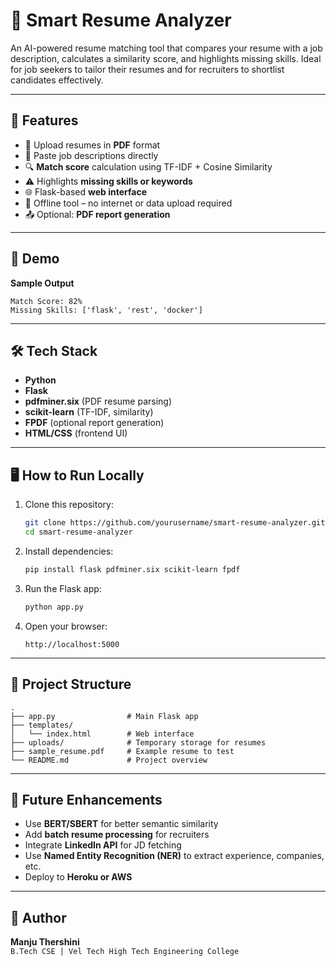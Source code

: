 # 🧠 Smart Resume Analyzer

An AI-powered resume matching tool that compares your resume with a job description, calculates a similarity score, and highlights missing skills. Ideal for job seekers to tailor their resumes and for recruiters to shortlist candidates effectively.

---

## 📌 Features

- 📄 Upload resumes in **PDF** format
- 📝 Paste job descriptions directly
- 🔍 **Match score** calculation using TF-IDF + Cosine Similarity
- ⚠️ Highlights **missing skills or keywords**
- 🌐 Flask-based **web interface**
- 📁 Offline tool – no internet or data upload required
- 📤 Optional: **PDF report generation**

---

## 🚀 Demo

**Sample Output**
```
Match Score: 82%
Missing Skills: ['flask', 'rest', 'docker']
```

---

## 🛠️ Tech Stack

- **Python**
- **Flask**
- **pdfminer.six** (PDF resume parsing)
- **scikit-learn** (TF-IDF, similarity)
- **FPDF** (optional report generation)
- **HTML/CSS** (frontend UI)

---

## 🖥️ How to Run Locally

1. Clone this repository:
   ```bash
   git clone https://github.com/yourusername/smart-resume-analyzer.git
   cd smart-resume-analyzer
   ```

2. Install dependencies:
   ```bash
   pip install flask pdfminer.six scikit-learn fpdf
   ```

3. Run the Flask app:
   ```bash
   python app.py
   ```

4. Open your browser:
   ```
   http://localhost:5000
   ```

---

## 📂 Project Structure

```
.
├── app.py                # Main Flask app
├── templates/
│   └── index.html        # Web interface
├── uploads/              # Temporary storage for resumes
├── sample_resume.pdf     # Example resume to test
└── README.md             # Project overview
```

---

## 🌱 Future Enhancements

- Use **BERT/SBERT** for better semantic similarity
- Add **batch resume processing** for recruiters
- Integrate **LinkedIn API** for JD fetching
- Use **Named Entity Recognition (NER)** to extract experience, companies, etc.
- Deploy to **Heroku or AWS**

---

## 👤 Author

**Manju Thershini**  
`B.Tech CSE | Vel Tech High Tech Engineering College`  

